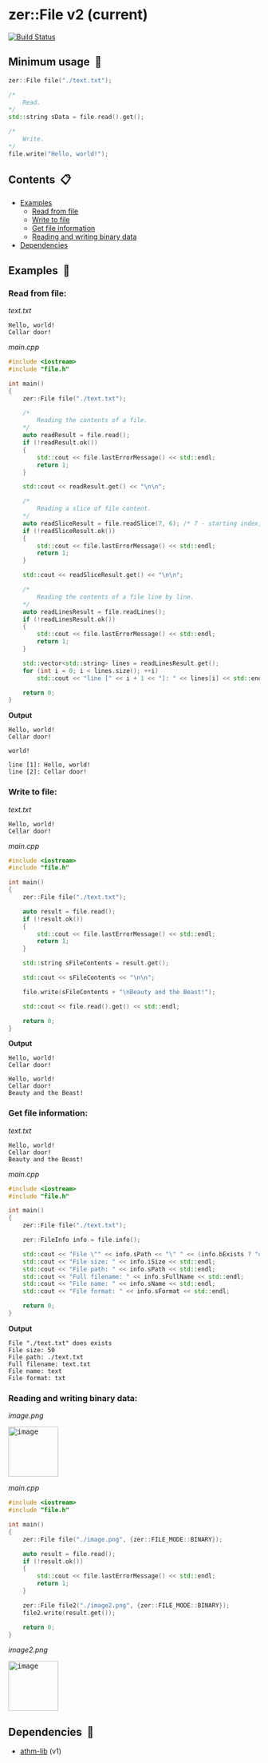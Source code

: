 
# zer::File v2 (current)

[![Build Status](https://travis-ci.com/ZERDICORP/file-lib.svg?branch=current)](https://travis-ci.com/ZERDICORP/file-lib)

## Minimum usage  :older_man:
```cpp
zer::File file("./text.txt");

/*
	Read.
*/
std::string sData = file.read().get();

/*
	Write.
*/
file.write("Hello, world!");
```
## Contents  :clipboard:
- [Examples](#examplesinformation_desk_person)
	* [Read from file](#read-from-file)
	* [Write to file](#write-to-file)
	* [Get file information](#get-file-information)
	* [Reading and writing binary data](#reading-and-writing-binary-data)
- [Dependencies](#dependenciescouple_with_heart)

## Examples  :information_desk_person:

### Read from file:
_text.txt_
```
Hello, world!
Cellar door!
```
_main.cpp_
```cpp
#include <iostream>
#include "file.h"

int main()
{
	zer::File file("./text.txt");

	/*
		Reading the contents of a file.
	*/
	auto readResult = file.read();
	if (!readResult.ok())
	{
		std::cout << file.lastErrorMessage() << std::endl;
		return 1;
	}

	std::cout << readResult.get() << "\n\n";

	/*
		Reading a slice of file content.
	*/
	auto readSliceResult = file.readSlice(7, 6); /* 7 - starting index, 5 - slice size */
	if (!readSliceResult.ok())
	{
		std::cout << file.lastErrorMessage() << std::endl;
		return 1;
	}

	std::cout << readSliceResult.get() << "\n\n";

	/*
		Reading the contents of a file line by line.
	*/
	auto readLinesResult = file.readLines();
	if (!readLinesResult.ok())
	{
		std::cout << file.lastErrorMessage() << std::endl;
		return 1;
	}

	std::vector<std::string> lines = readLinesResult.get();
	for (int i = 0; i < lines.size(); ++i)
		std::cout << "line [" << i + 1 << "]: " << lines[i] << std::endl;

	return 0;
}
```
__Output__
```
Hello, world!
Cellar door!

world!

line [1]: Hello, world!
line [2]: Cellar door!
```
### Write to file:
_text.txt_
```
Hello, world!
Cellar door!
```
_main.cpp_
```cpp
#include <iostream>
#include "file.h"

int main()
{
	zer::File file("./text.txt");

	auto result = file.read();
	if (!result.ok())
	{
		std::cout << file.lastErrorMessage() << std::endl;
		return 1;
	}

	std::string sFileContents = result.get();

	std::cout << sFileContents << "\n\n";

	file.write(sFileContents + "\nBeauty and the Beast!");

	std::cout << file.read().get() << std::endl;

	return 0;
}
```
__Output__
```
Hello, world!
Cellar door!

Hello, world!
Cellar door!
Beauty and the Beast!
```
### Get file information:
_text.txt_
```
Hello, world!
Cellar door!
Beauty and the Beast!
```
_main.cpp_
```cpp
#include <iostream>
#include "file.h"

int main()
{
	zer::File file("./text.txt");

	zer::FileInfo info = file.info();

	std::cout << "File \"" << info.sPath << "\" " << (info.bExists ? "does" : "does not") << " exists" << std::endl;
	std::cout << "File size: " << info.iSize << std::endl;
	std::cout << "File path: " << info.sPath << std::endl;
	std::cout << "Full filename: " << info.sFullName << std::endl;
	std::cout << "File name: " << info.sName << std::endl;
	std::cout << "File format: " << info.sFormat << std::endl;

	return 0;
}
```
__Output__
```
File "./text.txt" does exists
File size: 50
File path: ./text.txt
Full filename: text.txt
File name: text
File format: txt
```
### Reading and writing binary data:
_image.png_

<kbd><img src="https://zerdicorp.ru/db/images/image.png" alt="image" width="100"/></kbd>

_main.cpp_
```cpp
#include <iostream>
#include "file.h"

int main()
{
	zer::File file("./image.png", {zer::FILE_MODE::BINARY});

	auto result = file.read();
	if (!result.ok())
	{
		std::cout << file.lastErrorMessage() << std::endl;
		return 1;
	}

	zer::File file2("./image2.png", {zer::FILE_MODE::BINARY});
	file2.write(result.get());

	return 0;
}
```
_image2.png_

<kbd><img src="https://zerdicorp.ru/db/images/image.png" alt="image" width="100"/></kbd>

## Dependencies  :couple_with_heart:
- [athm-lib](https://github.com/ZERDICORP/athm-lib/tree/v1) (v1)

